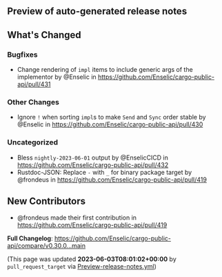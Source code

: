 ## Preview of auto-generated release notes
<!-- Release notes generated using configuration in .github/release.yml at main -->

## What's Changed
### Bugfixes
* Change rendering of `impl` items to include generic args of the implementor by @Enselic in https://github.com/Enselic/cargo-public-api/pull/431
### Other Changes
* Ignore `!` when sorting `impl`s to make `Send` and `Sync` order stable by @Enselic in https://github.com/Enselic/cargo-public-api/pull/430
### Uncategorized
* Bless `nightly-2023-06-01` output by @EnselicCICD in https://github.com/Enselic/cargo-public-api/pull/432
* Rustdoc-JSON: Replace `-` with `_` for binary package target by @frondeus in https://github.com/Enselic/cargo-public-api/pull/419

## New Contributors
* @frondeus made their first contribution in https://github.com/Enselic/cargo-public-api/pull/419

**Full Changelog**: https://github.com/Enselic/cargo-public-api/compare/v0.30.0...main


(This page was updated **2023-06-03T08:01:02+00:00** by `pull_request_target` via [Preview-release-notes.yml](https://github.com/Enselic/cargo-public-api/actions/runs/5162624789))
